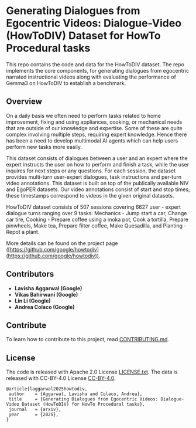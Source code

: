 # Generating Dialogues from Egocentric Videos: Dialogue-Video (HowToDIV) Dataset for HowTo Procedural tasks

This repo contains the code and data for the HowToDIV dataset. The repo implements the core components, for generating dialogues from egocentric narrated instructional videos along with evaluating the performance of Gemma3 on HowToDIV to establish a benchmark. 

## Overview
On a daily basis we often need to perform tasks related to home improvement, fixing and using appliances, cooking, or mechanical needs that are outside of our knowledge and expertise. Some of these are quite complex involving multiple steps, requiring expert knowledge. Hence there has been a need to develop multimodal AI agents which can help users perform new tasks more easily.

This dataset consists of dialogues between a user and an expert where the expert instructs the user on how to perform and finish a task, while the user inquires for next steps or any questions. For each session, the dataset provides multi-turn user-expert dialogues, task instructions and per-turn video annotations. This dataset is built on top of the publically available NIV and EgoPER datasets. Our video annotations consist of start and stop times; these timestamps correspond to videos in the given original datasets.

HowToDIV dataset consists of 507 sessions covering 6627 user - expert dialogue turns ranging over 9 tasks: Mechanics - Jump start a car, Change car tire, Cooking - Prepare coffee using a moka pot, Cook a tortilla, Prepare pinwheels, Make tea, Prepare filter coffee, Make Quesadilla, and Planting - Repot a plant.

More details can be found on the project page ([https://github.com/google/howtodiv](https://github.com/google/howtodiv)).


## Contributors
- **Lavisha Aggarwal (Google)**
- **Vikas Bahirwani (Google)**
- **Lin Li (Google)**
- **Andrea Colaco (Google)**

## Contribute
To learn how to contribute to this project, read [CONTRIBUTING.md](../CONTRIBUTING.md).

## License
The code is released with Apache 2.0 License [LICENSE.txt](../LICENSE.txt).
The data is released with CC-BY-4.0 License [CC-BY-4.0](../data/CC-BY-4.0).

 ```
@article{laggarwal2025howtodiv,
  author    = {Aggarwal, Lavisha and Colaco, Andrea},
  title     = {Generating Dialogues from Egocentric Videos: Dialogue-Video Dataset (HowToDIV) for HowTo Procedural tasks},
  journal   = {arxiv},
  year      = {2025},
}
```






